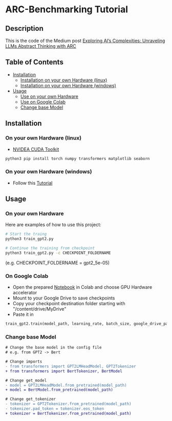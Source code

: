 # ARC-Benchmarking Tutorial

## Description

This is the code of the Medium post [Exploring AI’s Complexities: Unraveling LLMs Abstract Thinking with ARC](https://medium.com/@adimadlp/exploring-ais-complexities-unraveling-llms-abstract-thinking-with-arc-20f94826207ci)
## Table of Contents

- [Installation](#installation)
    - [Installation on your own Hardware (linux)](#on-your-own-hardware-linux)
    - [Installation on your own Hardware (windows)](#on-your-own-hardware-windows)
- [Usage](#usage)
    - [Use on your own Hardware](#on-your-own-hardware)
    - [Use on Google Colab](#on-google-colab)
    - [Change base Model](#change-base-model)

## Installation
### On your own Hardware (linux)

- [NVIDEA CUDA Toolkit](https://developer.nvidia.com/cuda-downloads)

```bash
python3 pip install torch numpy transformers matplotlib seaborn
```

### On your own Hardware (windows)
- Follow this [Tutorial](https://thesecmaster.com/step-by-step-guide-to-setup-pytorch-for-your-gpu-on-windows-10-11/)

## Usage

### On your own Hardware
Here are examples of how to use this project:

```bash
# Start the traing
python3 train_gpt2.py
```
```bash
# Continue the training from checkpoint
python3 train_gpt2.py -c CHECKPOINT_FOLDERNAME
```
(e.g. CHECKPOINT_FOLDERNAME = gpt2_5e-05)

### On Google Colab
- Open the prepared [Notebook](colab_training.ipynb) in Colab and choose GPU Hardware accelerator
- Mount to your Google Drive to save checkpoints
- Copy your checkpoint destination folder starting with "/content/drive/MyDrive"
- Paste it in 
```python
train_gpt2.train(model_path, learning_rate, batch_size, google_drive_path="/content/drive/MyDrive")
```
### Change base Model
```diff
# Change the base model in the config file
# e.g. from GPT2 -> Bert

# Change imports
- from transformers import GPT2LMHeadModel, GPT2Tokenizer
+ from transformers import BertTokenizer, BertModel

# Change get_model
- model = GPT2LMHeadModel.from_pretrained(model_path)
+ model = BertModel.from_pretrained(model_path)

# Change get_tokenizer
- tokenizer = GPT2Tokenizer.from_pretrained(model_path)
- tokenizer.pad_token = tokenizer.eos_token
+ tokenizer = BertTokenizer.from_pretrained(model_path)
```